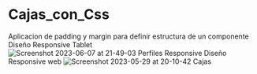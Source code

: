 # Cajas_con_Css
Aplicacion de padding y  margin para definir estructura de un componente 
Diseño Responsive Tablet
![Screenshot 2023-06-07 at 21-49-03 Perfiles Responsive](https://github.com/jenxime/Cajas_con_Css/assets/67129857/3ccd8898-85d8-4194-93c9-5146619f8192)
Diseño Responsive web
![Screenshot 2023-05-29 at 20-10-42 Cajas](https://github.com/jenxime/Cajas_con_Css/assets/67129857/6a7186ac-75f0-4ed1-88bc-ce2854c7cfd6)
